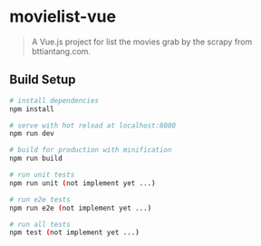 # movielist-vue

> A Vue.js project for list the movies grab by the scrapy from bttiantang.com.

## Build Setup

``` bash
# install dependencies
npm install

# serve with hot reload at localhost:8080
npm run dev

# build for production with minification
npm run build

# run unit tests
npm run unit (not implement yet ...)

# run e2e tests
npm run e2e (not implement yet ...)

# run all tests
npm test (not implement yet ...)
```


